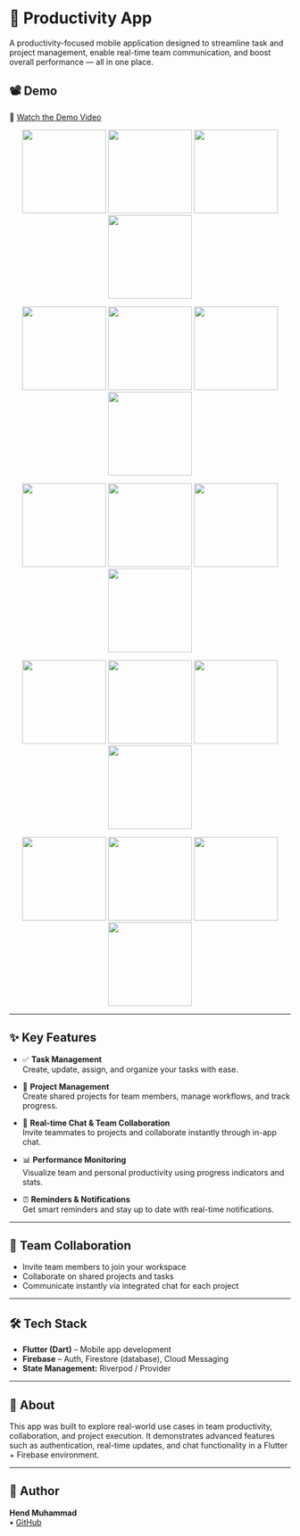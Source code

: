 # 🧠 Productivity App

A productivity-focused mobile application designed to streamline task and project management, enable real-time team communication, and boost overall performance — all in one place.

## 📽 Demo
🎥 [Watch the Demo Video](https://drive.google.com/file/d/1ZiCZLx67zjQYsRVkT8NoOKPUGVOdu1pp/view)  

<p align="center">
  <img src="https://raw.githubusercontent.com/Hend-Muhammad/Task-Organizer-App/main/assets/screenshots/0.png" width="150" />
  <img src="https://raw.githubusercontent.com/Hend-Muhammad/Task-Organizer-App/main/assets/screenshots/1.png" width="150" />
  <img src="https://raw.githubusercontent.com/Hend-Muhammad/Task-Organizer-App/main/assets/screenshots/2.png" width="150" />
  <img src="https://raw.githubusercontent.com/Hend-Muhammad/Task-Organizer-App/main/assets/screenshots/3.png" width="150" />
</p>

<p align="center">
  <img src="https://raw.githubusercontent.com/Hend-Muhammad/Task-Organizer-App/main/assets/screenshots/4.png" width="150" />
  <img src="https://raw.githubusercontent.com/Hend-Muhammad/Task-Organizer-App/main/assets/screenshots/5.png" width="150" />
  <img src="https://raw.githubusercontent.com/Hend-Muhammad/Task-Organizer-App/main/assets/screenshots/6.png" width="150" />
  <img src="https://raw.githubusercontent.com/Hend-Muhammad/Task-Organizer-App/main/assets/screenshots/8.png" width="150" />
</p>

<p align="center">
  <img src="https://raw.githubusercontent.com/Hend-Muhammad/Task-Organizer-App/main/assets/screenshots/16.png" width="150" />
  <img src="https://raw.githubusercontent.com/Hend-Muhammad/Task-Organizer-App/main/assets/screenshots/17.png" width="150" />
  <img src="https://raw.githubusercontent.com/Hend-Muhammad/Task-Organizer-App/main/assets/screenshots/18.png" width="150" />
  <img src="https://raw.githubusercontent.com/Hend-Muhammad/Task-Organizer-App/main/assets/screenshots/19.png" width="150" />
</p>

<p align="center">
  <img src="https://raw.githubusercontent.com/Hend-Muhammad/Task-Organizer-App/main/assets/screenshots/20.png" width="150" />
  <img src="https://raw.githubusercontent.com/Hend-Muhammad/Task-Organizer-App/main/assets/screenshots/21.png" width="150" />
  <img src="https://raw.githubusercontent.com/Hend-Muhammad/Task-Organizer-App/main/assets/screenshots/22.png" width="150" />
  <img src="https://raw.githubusercontent.com/Hend-Muhammad/Task-Organizer-App/main/assets/screenshots/23.png" width="150" />
</p>

<p align="center">
  <img src="https://raw.githubusercontent.com/Hend-Muhammad/Task-Organizer-App/main/assets/screenshots/24.png" width="150" />
  <img src="https://raw.githubusercontent.com/Hend-Muhammad/Task-Organizer-App/main/assets/screenshots/26.png" width="150" />
  <img src="https://raw.githubusercontent.com/Hend-Muhammad/Task-Organizer-App/main/assets/screenshots/25.png" width="150" />
  <img src="https://raw.githubusercontent.com/Hend-Muhammad/Task-Organizer-App/main/assets/screenshots/27.png" width="150" />
</p>

---

## ✨ Key Features

- ✅ **Task Management**  
  Create, update, assign, and organize your tasks with ease.

- 📁 **Project Management**  
  Create shared projects for team members, manage workflows, and track progress.

- 💬 **Real-time Chat & Team Collaboration**  
  Invite teammates to projects and collaborate instantly through in-app chat.

- 📊 **Performance Monitoring**  
  Visualize team and personal productivity using progress indicators and stats.

- ⏰ **Reminders & Notifications**  
  Get smart reminders and stay up to date with real-time notifications.

---

## 👥 Team Collaboration

- Invite team members to join your workspace  
- Collaborate on shared projects and tasks  
- Communicate instantly via integrated chat for each project

---

## 🛠 Tech Stack

- **Flutter (Dart)** – Mobile app development  
- **Firebase** – Auth, Firestore (database), Cloud Messaging  
- **State Management:** Riverpod / Provider

---

## 📌 About

This app was built to explore real-world use cases in team productivity, collaboration, and project execution. It demonstrates advanced features such as authentication, real-time updates, and chat functionality in a Flutter + Firebase environment.

---

## 🚀 Author

**Hend Muhammad**  
• [GitHub](https://github.com/Hend-Muhammad)
